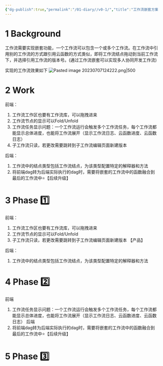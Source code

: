 ```yaml
---
{"dg-publish":true,"permalink":"/01-diary//v0-1/","title":"工作流嵌套方案-v0.1"}
---
```




# 1 Background
工作流需要实现嵌套功能，一个工作流可以包含一个或多个工作流。在工作流中引用别的工作流的方式跟引用云函数的方式类似，即将工作流结点拖动到当前工作流下，并选择引用工作流的版本号。(通过工作流嵌套可以实现多人协同开发工作流)

实现的工作流效果如下
![Pasted image 20230707124222.png|500](/img/user/08-Assets/Pasted%20image%2020230707124222.png)

# 2 Work
前端：
1. 工作流工作区也要有工作流库，可以拖拽进来
2. 工作流节点的显示可以Fold/Unfold
3. 工作流任务显示问题：一个工作流运行会触发多个工作流任务，每个工作流都能显示总体进度，也能将工作流展开（显示工作流日志、云函数进度、云函数日志）
4. 子工作流只读，若更改需要跳转到子工作流编辑页面新建版本

后端：
1. 工作流中的结点类型包括工作流结点，为该类型配置特定的解释器和方法
2. 将前端dag转为后端实际执行的dag时，需要将嵌套的工作流中的函数融合到最后的工作流中⭐【后续升级】

# 3 Phase 1️⃣
前端：
1. 工作流工作区也要有工作流库，可以拖拽进来
2. 工作流节点的显示可以Fold/Unfold
3. 子工作流只读，若更改需要跳转到子工作流编辑页面新建版本
【产品】

后端：
1. 工作流中的结点类型包括工作流结点，为该类型配置特定的解释器和方法

# 4 Phase 2️⃣
前端
1. 工作流任务显示问题：一个工作流运行会触发多个工作流任务，每个工作流都能显示总体进度，也能将工作流展开（显示工作流日志、云函数进度、云函数日志）
后端
1. 将前端dag转为后端实际执行的dag时，需要将嵌套的工作流中的函数融合到最后的工作流中⭐【后续升级】

# 5 Phase 3️⃣



